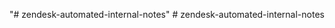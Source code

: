 "# zendesk-automated-internal-notes" 
#   z e n d e s k - a u t o m a t e d - i n t e r n a l - n o t e s  
 